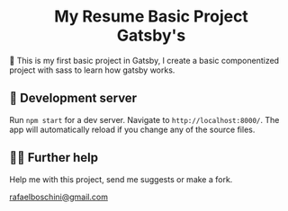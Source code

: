 <h1 align="center">
  My Resume Basic Project <br> Gatsby's
</h1>

🧾 This is my first basic project in Gatsby, I create a basic componentized project with sass to learn how gatsby works.


## 🔨 Development server

Run `npm start` for a dev server. Navigate to `http://localhost:8000/`. 
The app will automatically reload if you change any of the source files.


##  🙋‍♂️ Further help

Help me with this project, send me suggests or make a fork.

rafaelboschini@gmail.com

